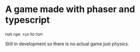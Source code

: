 # A game made with phaser and typescript

run ```npm run``` to run

Still in development so there is no actual game just physics.
